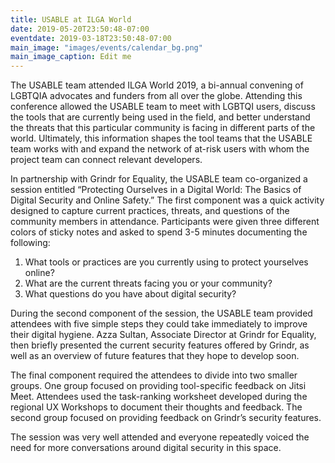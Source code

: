 ```yaml
---
title: USABLE at ILGA World
date: 2019-05-20T23:50:48-07:00
eventdate: 2019-03-18T23:50:48-07:00
main_image: "images/events/calendar_bg.png"
main_image_caption: Edit me
---
```


The USABLE team attended ILGA World 2019, a bi-annual convening of LGBTQIA advocates and funders from all over the globe. Attending this conference allowed the USABLE team to meet with LGBTQI users, discuss the tools that are currently being used in the field, and better understand the threats that this particular community is facing in different parts of the world. Ultimately, this information shapes the tool teams that the USABLE team works with and expand the network of at-risk users with whom the project team can connect relevant developers.

In partnership with Grindr for Equality, the USABLE team co-organized a session entitled “Protecting Ourselves in a Digital World: The Basics of Digital Security and Online Safety.” The first component was a quick activity designed to capture current practices, threats, and questions of the community members in attendance. Participants were given three different colors of sticky notes and asked to spend 3-5 minutes documenting the following:

1. What tools or practices are you currently using to protect yourselves online?
2. What are the current threats facing you or your community?
3. What questions do you have about digital security?

During the second component of the session, the USABLE team provided attendees with five simple steps they could take immediately to improve their digital hygiene. Azza Sultan, Associate Director at Grindr for Equality, then briefly presented the current security features offered by Grindr, as well as an overview of future features that they hope to develop soon.

The final component required the attendees to divide into two smaller groups. One group focused on providing tool-specific feedback on Jitsi Meet. Attendees used the task-ranking worksheet developed during the regional UX Workshops to document their thoughts and feedback. The second group focused on providing feedback on Grindr’s security features.

The session was very well attended and everyone repeatedly voiced the need for more conversations around digital security in this space.
